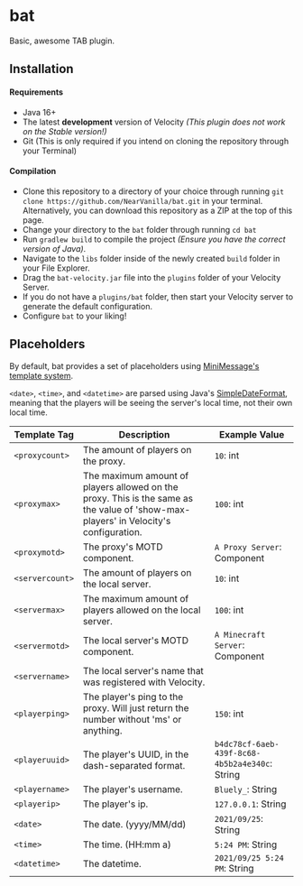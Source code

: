 # bat

Basic, awesome TAB plugin.

## Installation

#### Requirements

- Java 16+
- The latest **development** version of Velocity *(This plugin does not work on the Stable version!)*
- Git (This is only required if you intend on cloning the repository through your Terminal)

#### Compilation

- Clone this repository to a directory of your choice through running `git clone https://github.com/NearVanilla/bat.git` in your terminal. Alternatively, you can download this repository as a ZIP at the top of this page.
- Change your directory to the `bat` folder through running `cd bat`
- Run `gradlew build` to compile the project *(Ensure you have the correct version of Java)*.
- Navigate to the `libs` folder inside of the newly created `build` folder in your File Explorer.
- Drag the `bat-velocity.jar` file into the `plugins` folder of your Velocity Server.
- If you do not have a `plugins/bat` folder, then start your Velocity server to generate the default configuration.
- Configure `bat` to your liking!


## Placeholders

By default, bat provides a set of placeholders using [MiniMessage's template system](https://docs.adventure.kyori.net/minimessage#template).

`<date>`, `<time>`, and `<datetime>` are parsed using Java's [SimpleDateFormat](https://docs.oracle.com/en/java/javase/17/docs/api/java.base/java/text/SimpleDateFormat.html), meaning that the players will be seeing the server's local time, not their own local time.

| Template Tag    | Description                                                                                                                          | Example Value                                  |
|-----------------|--------------------------------------------------------------------------------------------------------------------------------------|------------------------------------------------|
| `<proxycount>`  | The amount of players on the proxy.                                                                                                  | `10`: int                                      |
| `<proxymax>`    | The maximum amount of players allowed on the proxy. This is the same as the value of 'show-max-players' in Velocity's configuration. | `100`: int                                     |
| `<proxymotd>`   | The proxy's MOTD component.                                                                                                          | `A Proxy Server`: Component                    |
| `<servercount>` | The amount of players on the local server.                                                                                           | `10`: int                                      |
| `<servermax>`   | The maximum amount of players allowed on the local server.                                                                           | `100`: int                                     |
| `<servermotd>`  | The local server's MOTD component.                                                                                                   | `A Minecraft Server`: Component                |
| `<servername>`  | The local server's name that was registered with Velocity.                                                                           |                                                |
| `<playerping>`  | The player's ping to the proxy. Will just return the number without 'ms' or anything.                                                | `150`: int                                     |
| `<playeruuid>`  | The player's UUID, in the dash-separated format.                                                                                     | `b4dc78cf-6aeb-439f-8c68-4b5b2a4e340c`: String |
| `<playername>`  | The player's username.                                                                                                               | `Bluely_`: String                              |
| `<playerip>`    | The player's ip.                                                                                                                     | `127.0.0.1`: String                            |
| `<date>`        | The date. (yyyy/MM/dd)                                                                                                               | `2021/09/25`: String                           |
| `<time>`        | The time. (HH:mm a)                                                                                                                  | `5:24 PM`: String                              |
| `<datetime>`    | The datetime.                                                                                                                        | `2021/09/25 5:24 PM`: String                   |
